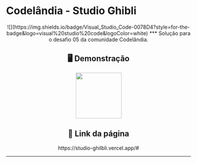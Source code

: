 # Codelândia - Studio Ghibli
<div align="center">
![](https://img.shields.io/badge/Visual_Studio_Code-0078D4?style=for-the-badge&logo=visual%20studio%20code&logoColor=white) 
***
Solução para o desafio 05 da comunidade Codelândia.

##  🖥️ Demonstração
<div align="center">
  <img width="125" src="https://raw.githubusercontent.com/iuricode/iuricode/6f53be9b4b6e6bb84b5276b8817c18a05adb78d5/ilus-code.svg">

## 🔗 Link da página
<div align="center">
    https://studio-ghilbli.vercel.app/#


***